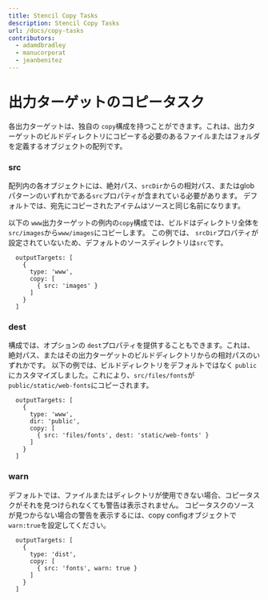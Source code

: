 ```yaml
---
title: Stencil Copy Tasks
description: Stencil Copy Tasks
url: /docs/copy-tasks
contributors:
  - adamdbradley
  - manucorporat
  - jeanbenitez
---
```



# 出力ターゲットのコピータスク

各出力ターゲットは、独自の `copy`構成を持つことができます。これは、出力ターゲットのビルドディレクトリにコピーする必要のあるファイルまたはフォルダを定義するオブジェクトの配列です。

### src

配列内の各オブジェクトには、絶対パス、`srcDir`からの相対パス、またはglobパターンのいずれかである`src`プロパティが含まれている必要があります。 デフォルトでは、宛先にコピーされたアイテムはソースと同じ名前になります。

以下の `www`出力ターゲットの例内の`copy`構成では、ビルドはディレクトリ全体を `src/images`から`www/images`にコピーします。 この例では、 `srcDir`プロパティが設定されていないため、デフォルトのソースディレクトリは`src`です。

```tsx
  outputTargets: [
    {
      type: 'www',
      copy: [
        { src: 'images' }
      ]
    }
  ]
```


### dest

構成では、オプションの `dest`プロパティを提供することもできます。これは、絶対パス、またはその出力ターゲットのビルドディレクトリからの相対パスのいずれかです。 以下の例では、ビルドディレクトリをデフォルトではなく `public`にカスタマイズしました。これにより、`src/files/fonts`が `public/static/web-fonts`にコピーされます。

```tsx
  outputTargets: [
    {
      type: 'www',
      dir: 'public',
      copy: [
        { src: 'files/fonts', dest: 'static/web-fonts' }
      ]
    }
  ]
```

### warn

デフォルトでは、ファイルまたはディレクトリが使用できない場合、コピータスクがそれを見つけられなくても警告は表示されません。 コピータスクのソースが見つからない場合の警告を表示するには、copy configオブジェクトで `warn:true`を設定してください。

```tsx
  outputTargets: [
    {
      type: 'dist',
      copy: [
        { src: 'fonts', warn: true }
      ]
    }
  ]
```

